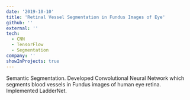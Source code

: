 ```yaml
---
date: '2019-10-10'
title: 'Retinal Vessel Segmentation in Fundus Images of Eye'
github: ''
external: ''
tech:
  - CNN
  - TensorFlow
  - Segmentation
company: ''
showInProjects: true
---
```


Semantic Segmentation. Developed Convolutional Neural Network which segments blood vessels in Fundus images of human eye retina. Implemented LadderNet.
